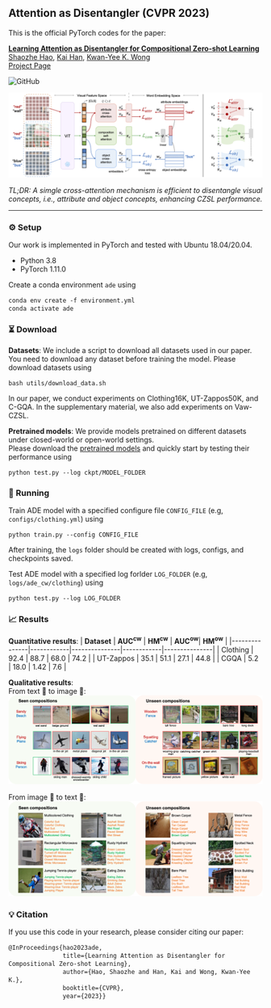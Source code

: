 ## Attention as Disentangler (CVPR 2023)

This is the official PyTorch codes for the paper:  

[**Learning Attention as Disentangler for Compositional Zero-shot Learning**]()  
[Shaozhe Hao](),
[Kai Han](https://www.kaihan.org/), 
[Kwan-Yee K. Wong](http://i.cs.hku.hk/~kykwong/)  
[Project Page]()

![GitHub](https://img.shields.io/github/license/haoosz/ade-czsl)

![image](img/pipeline.png)

*TL;DR: A simgle cross-attention mechanism is efficient to disentangle visual concepts, i.e., attribute and object concepts, enhancing CZSL performance.*

---

### ⚙️ Setup
Our work is implemented in PyTorch and tested with Ubuntu 18.04/20.04.

- Python 3.8
- PyTorch 1.11.0

Create a conda environment `ade` using
```
conda env create -f environment.yml
conda activate ade
```

### ⏳ Download

**Datasets**: We include a script to download all datasets used in our paper. You need to download any dataset before training the model. Please download datasets using
```
bash utils/download_data.sh
```
In our paper, we conduct experiments on Clothing16K, UT-Zappos50K, and
C-GQA. In the supplementary material, we also add experiments on Vaw-CZSL.

**Pretrained models**:
We provide models pretrained on different datasets under closed-world or open-world settings.   
Please download the [pretrained models](https://drive.google.com/drive/folders/1s2Ppr2bj8gDwAHBQAz33HbVzmrmbkSAI?usp=shari) and quickly start by testing their performance using
```
python test.py --log ckpt/MODEL_FOLDER
```

### 🧱 Running
Train ADE model with a specified configure file `CONFIG_FILE` (e.g, `configs/clothing.yml`) using
```
python train.py --config CONFIG_FILE
```
After training, the `logs` folder should be created with logs, configs, and checkpoints saved.

Test ADE model with a specified log forlder `LOG_FOLDER` (e.g, `logs/ade_cw/clothing`) using
```
python test.py --log LOG_FOLDER
```
### 📈 Results
**Quantitative results**:
| **Dataset** | **AUC<sup>cw</sup>** | **HM<sup>cw</sup>** | **AUC<sup>ow</sup>**| **HM<sup>ow</sup>** |
|---------------|------------|---------------|------------|---------------|
| Clothing | 92.4 | 88.7 | 68.0 | 74.2 |
| UT-Zappos | 35.1 | 51.1 | 27.1 | 44.8 |
| CGQA | 5.2 | 18.0 | 1.42 | 7.6 |

**Qualitative results**:  
From text 💬 to image 🌄: 
![image](img/txt2img.png)

From image 🌄 to text 💬:  
![image](img/img2txt.png)

### 💡 Citation
If you use this code in your research, please consider citing our paper:
```
@InProceedings{hao2023ade,
               title={Learning Attention as Disentangler for Compositional Zero-shot Learning},
               author={Hao, Shaozhe and Han, Kai and Wong, Kwan-Yee K.},
               booktitle={CVPR},
               year={2023}}
```